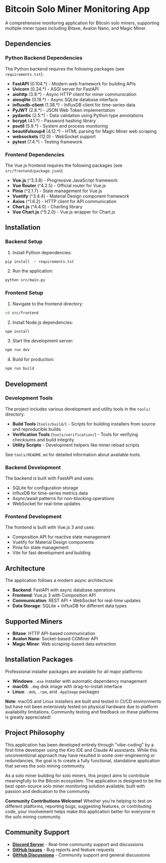 # Bitcoin Solo Miner Monitoring App

A comprehensive monitoring application for Bitcoin solo miners, supporting multiple miner types including Bitaxe, Avalon Nano, and Magic Miner.

## Dependencies

### Python Backend Dependencies

The Python backend requires the following packages (see `requirements.txt`):

- **FastAPI** (0.104.*) - Modern web framework for building APIs
- **Uvicorn** (0.24.*) - ASGI server for FastAPI
- **aiohttp** (3.9.*) - Async HTTP client for miner communication
- **aiosqlite** (0.19.*) - Async SQLite database interface
- **influxdb-client** (1.38.*) - InfluxDB client for time-series data
- **PyJWT** (2.8.*) - JSON Web Token implementation
- **pydantic** (2.5.*) - Data validation using Python type annotations
- **bcrypt** (4.1.*) - Password hashing library
- **psutil** (5.9.*) - System and process monitoring
- **beautifulsoup4** (4.12.*) - HTML parsing for Magic Miner web scraping
- **websockets** (12.0) - WebSocket support
- **pytest** (7.4.*) - Testing framework

### Frontend Dependencies

The Vue.js frontend requires the following packages (see `src/frontend/package.json`):

- **Vue.js** (^3.3.8) - Progressive JavaScript framework
- **Vue Router** (^4.2.5) - Official router for Vue.js
- **Pinia** (^2.1.7) - State management for Vue.js
- **Vuetify** (^3.4.4) - Material Design component framework
- **Axios** (^1.6.2) - HTTP client for API communication
- **Chart.js** (^4.4.0) - Charting library
- **Vue Chart.js** (^5.2.0) - Vue.js wrapper for Chart.js

## Installation

### Backend Setup

1. Install Python dependencies:
```bash
pip install -r requirements.txt
```

2. Run the application:
```bash
python src/main.py
```

### Frontend Setup

1. Navigate to the frontend directory:
```bash
cd src/frontend
```

2. Install Node.js dependencies:
```bash
npm install
```

3. Start the development server:
```bash
npm run dev
```

4. Build for production:
```bash
npm run build
```

## Development

### Development Tools

The project includes various development and utility tools in the `tools/` directory:

- **Build Tools** (`tools/build/`) - Scripts for building installers from source and reproducible builds
- **Verification Tools** (`tools/verification/`) - Tools for verifying checksums and build integrity
- **Utility Scripts** - Development helpers like miner reload scripts

See `tools/README.md` for detailed information about available tools.

### Backend Development

The backend is built with FastAPI and uses:
- SQLite for configuration storage
- InfluxDB for time-series metrics data
- Async/await patterns for non-blocking operations
- WebSocket for real-time updates

### Frontend Development

The frontend is built with Vue.js 3 and uses:
- Composition API for reactive state management
- Vuetify for Material Design components
- Pinia for state management
- Vite for fast development and building

## Architecture

The application follows a modern async architecture:
- **Backend**: FastAPI with async database operations
- **Frontend**: Vue.js 3 with Composition API
- **Communication**: REST API + WebSocket for real-time updates
- **Data Storage**: SQLite + InfluxDB for different data types

## Supported Miners

- **Bitaxe**: HTTP API-based communication
- **Avalon Nano**: Socket-based CGMiner API
- **Magic Miner**: Web scraping-based data extraction

## Installation Packages

Professional installer packages are available for all major platforms:

- **Windows**: `.exe` installer with automatic dependency management
- **macOS**: `.dmg` disk image with drag-to-install interface
- **Linux**: `.deb`, `.rpm`, and `.AppImage` packages

**Note**: macOS and Linux installers are built and tested in CI/CD environments but have not been extensively tested on physical hardware due to platform availability limitations. Community testing and feedback on these platforms is greatly appreciated!

## Project Philosophy

This application has been developed entirely through "vibe-coding" by a first-time developer using the Kiro IDE and Claude AI assistants. While this unconventional approach may have resulted in some over-engineering or redundancies, the goal is to create a fully functional, standalone application that serves the solo mining community.

As a solo miner building for solo miners, this project aims to contribute meaningfully to the Bitcoin ecosystem. The application is designed to be the best open-source solo miner monitoring solution available, built with passion and dedication to the community.

**Community Contributions Welcome!** Whether you're helping to test on different platforms, reporting bugs, suggesting features, or contributing code, your involvement helps make this application better for everyone in the solo mining community.

## Community Support

- **[Discord Server](https://discord.gg/GzNsNnh4yT)** - Real-time community support and discussions
- **[GitHub Issues](https://github.com/smokeysrh/bitcoin-solo-miner-monitor/issues)** - Bug reports and feature requests
- **[GitHub Discussions](https://github.com/smokeysrh/bitcoin-solo-miner-monitor/discussions)** - Community support and general discussions